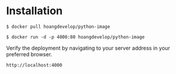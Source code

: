 # Installation
``
$ docker pull hoangdevelop/python-image
``

``
$ docker run -d -p 4000:80 hoangdevelop/python-image
``

Verify the deployment by navigating to your server address in your preferred browser.

``
http://localhost:4000
``